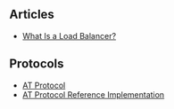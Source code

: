 
## Articles

- [What Is a Load Balancer?](https://www.f5.com/glossary/load-balancer)

## Protocols

- [AT Protocol](https://atproto.com/)
- [AT Protocol Reference Implementation](https://github.com/bluesky-social/atproto)
